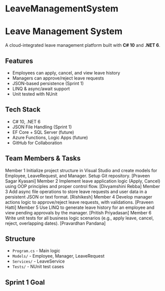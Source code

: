 # LeaveManagementSystem
#  Leave Management System

A cloud-integrated leave management platform built with **C# 10** and **.NET 6**.

##  Features
- Employees can apply, cancel, and view leave history
- Managers can approve/reject leave requests
- JSON-based persistence (Sprint 1)
- LINQ & async/await support
- Unit tested with NUnit

##  Tech Stack
- C# 10, .NET 6
- JSON File Handling (Sprint 1)
- EF Core + SQL Server (future)
- Azure Functions, Logic Apps (future)
- GitHub for Collaboration

## Team Members & Tasks
Member 1	Initialize project structure in Visual Studio and create models for Employee, LeaveRequest, and Manager.                    Setup Git repository. 
                [Praveen Sagar Kyasani]
Member 2	Implement leave application logic (Apply, Cancel) using OOP principles and proper control flow.                             [Divyamshini Rebba]
Member 3	Add async file operations to store leave requests and user data in a persistent JSON or text format.                        [Rishikesh]
Member 4	Develop manager actions logic to approve/reject leave requests, with validations.
                [Praveen Hatti]
Member 5	Use LINQ to generate leave history for an employee and view pending approvals by the manager.                               [Pritish Priyadasan]
Member 6	Write unit tests for all business logic scenarios (e.g., apply leave, cancel, reject, overlapping dates).
                [Pravardhan Pandana]

##  Structure
- `Program.cs` - Main logic
- `Models/` - Employee, Manager, LeaveRequest
- `Services/` - LeaveService
- `Tests/` - NUnit test cases

##  Sprint 1 Goal

